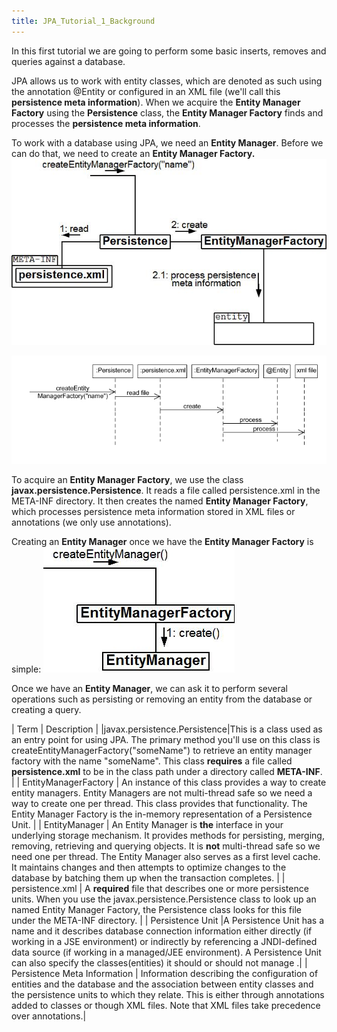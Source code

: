 ```yaml
---
title: JPA_Tutorial_1_Background
---
```

In this first tutorial we are going to perform some basic inserts, removes and queries against a database. 

JPA allows us to work with entity classes, which are denoted as such using the annotation @Entity or configured in an XML file (we'll call this **persistence meta information**). When we acquire the **Entity Manager Factory** using the **Persistence** class, the **Entity Manager Factory** finds and processes the **persistence meta information**.

To work with a database using JPA, we need an **Entity Manager**. Before we can do that, we need to create an **Entity Manager Factory.** 
![](images/EntityManagerFactory.jpeg)

![](images/PersistenceSequence.jpg)

To acquire an **Entity Manager Factory**, we use the class **javax.persistence.Persistence**. It reads a file called persistence.xml in the META-INF directory. It then creates the named **Entity Manager Factory**, which processes persistence meta information stored in XML files or annotations (we only use annotations).

Creating an **Entity Manager** once we have the **Entity Manager Factory** is simple:
![](images/CreateEntityManager.jpeg)

Once we have an **Entity Manager**, we can ask it to perform several operations such as persisting or removing an entity from the database or creating a query.

| Term | Description |
|javax.persistence.Persistence|This is a class used as an entry point for using JPA. The primary method you'll use on this class is createEntityManagerFactory("someName") to retrieve an entity manager factory with the name "someName". This class **requires** a file called **persistence.xml** to be in the class path under a directory called **META-INF**. |
| EntityManagerFactory | An instance of this class provides a way to create entity managers. Entity Managers are not multi-thread safe so we need a way to create one per thread. This class provides that functionality. The Entity Manager Factory is the in-memory representation of a Persistence Unit. |
| EntityManager | An Entity Manager is **the** interface in your underlying storage mechanism. It provides methods for persisting, merging, removing, retrieving and querying objects. It is **not** multi-thread safe so we need one per thread. The Entity Manager also serves as a first level cache. It maintains changes and then attempts to optimize changes to the database by batching them up when the transaction completes. |
| persistence.xml | A **required** file that describes one or more persistence units. When you use the javax.persistence.Persistence class to look up an named Entity Manager Factory, the Persistence class looks for this file under the META-INF directory. |
| Persistence Unit |A Persistence Unit has a name and it describes database connection information either directly (if working in a JSE environment) or indirectly by referencing a JNDI-defined data source (if working in a managed/JEE environment). A Persistence Unit can also specify the classes(entities) it should or should not manage .|
| Persistence Meta Information | Information describing the configuration of entities and the database and the association between entity classes and the persistence units to which they relate. This is either through annotations added to classes or though XML files. Note that XML files take precedence over annotations.|
